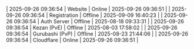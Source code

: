 | 2025-09-26 09:36:54 | Website | Online | 2025-09-26 09:36:51 |
| 2025-09-26 09:36:54 | Registration | Offline | 2025-09-09 16:40:23 |
| 2025-09-26 09:36:54 | Auth Server | Offline | 2025-08-18 09:33:31 |
| 2025-09-26 09:36:54 | Kezan (PvE) | Offline | 2025-08-03 17:58:02 |
| 2025-09-26 09:36:54 | Gurubashi (PvP) | Offline | 2025-08-23 21:44:06 |
| 2025-09-26 09:36:54 | Cloudflare | Online | 2025-09-26 09:36:51 |
